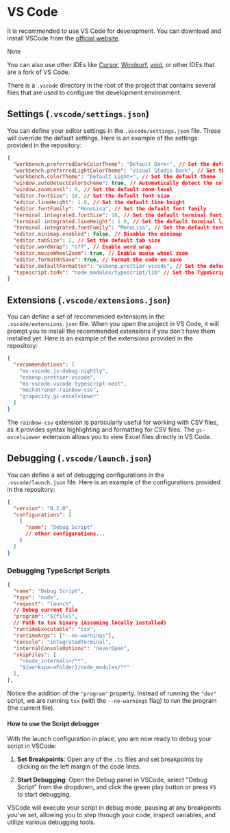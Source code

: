 # VS Code

It is recommended to use VS Code for development. You can download and install VSCode from the [official website](https://code.visualstudio.com/Download).

> [!NOTE]
> You can also use other IDEs like [Cursor](https://www.cursor.com/), [Windsurf](https://windsurf.com/), [void](https://voideditor.com/), or other IDEs that are a fork of VS Code.

There is a `.vscode` directory in the root of the project that contains several files that are used to configure the development environment.

## Settings (`.vscode/settings.json`)

You can define your editor settings in the `.vscode/settings.json` file. These will override the default settings. Here is an example of the settings provided in the repository:

```json
{
  "workbench.preferredDarkColorTheme": "Default Dark+", // Set the default dark theme
  "workbench.preferredLightColorTheme": "Visual Studio Dark", // Set the default light theme
  "workbench.colorTheme": "Default Light+", // Set the default theme
  "window.autoDetectColorScheme": true, // Automatically detect the color scheme
  "window.zoomLevel": 0, // Set the default zoom level
  "editor.fontSize": 18, // Set the default font size
  "editor.lineHeight": 1.8, // Set the default line height
  "editor.fontFamily": "MonoLisa", // Set the default font family
  "terminal.integrated.fontSize": 18, // Set the default terminal font size
  "terminal.integrated.lineHeight": 1.8, // Set the default terminal line height
  "terminal.integrated.fontFamily": "MonoLisa", // Set the default terminal font family
  "editor.minimap.enabled": false, // Disable the minimap
  "editor.tabSize": 2, // Set the default tab size
  "editor.wordWrap": "off", // Enable word wrap
  "editor.mouseWheelZoom": true, // Enable mouse wheel zoom
  "editor.formatOnSave": true, // Format the code on save
  "editor.defaultFormatter": "esbenp.prettier-vscode", // Set the default formatter
  "typescript.tsdk": "node_modules/typescript/lib" // Set the TypeScript SDK
}
```

## Extensions (`.vscode/extensions.json`)

You can define a set of recommended extensions in the `.vscode/extensions.json` file. When you open the project in VS Code, it will prompt you to install the recommended extensions if you don't have them installed yet. Here is an example of the extensions provided in the repository:

```json
{
  "recommendations": [
    "ms-vscode.js-debug-nightly",
    "esbenp.prettier-vscode",
    "ms-vscode.vscode-typescript-next",
    "mechatroner.rainbow-csv",
    "grapecity.gc-excelviewer"
  ]
}
```

The `rainbow-csv` extension is particularly useful for working with CSV files, as it provides syntax highlighting and formatting for CSV files. The `gc-excelviewer` extension allows you to view Excel files directly in VS Code.

## Debugging (`.vscode/launch.json`)

You can define a set of debugging configurations in the `.vscode/launch.json` file. Here is an example of the configurations provided in the repository:

```json
{
  "version": "0.2.0",
  "configurations": [
    {
      "name": "Debug Script"
      // other configurations...
    }
  ]
}
```

### Debugging TypeScript Scripts

```json
{
  "name": "Debug Script",
  "type": "node",
  "request": "launch",
  // Debug current file
  "program": "${file}",
  // Path to tsx binary (Assuming locally installed)
  "runtimeExecutable": "tsx",
  "runtimeArgs": ["--no-warnings"],
  "console": "integratedTerminal",
  "internalConsoleOptions": "neverOpen",
  "skipFiles": [
    "<node_internals>/**",
    "${workspaceFolder}/node_modules/**"
  ],
},
```

Notice the addition of the `"program"` property. Instead of running the `"dev"` script, we are running `tsx` (with the `--no-warnings` flag) to run the program (the current file).

#### How to use the Script debugger

With the launch configuration in place, you are now ready to debug your script in VSCode:

1. **Set Breakpoints**: Open any of the `.ts` files and set breakpoints by clicking on the left margin of the code lines.

2. **Start Debugging**: Open the Debug panel in VSCode, select "Debug Script" from the dropdown, and click the green play button or press `F5` to start debugging.

VSCode will execute your script in debug mode, pausing at any breakpoints you've set, allowing you to step through your code, inspect variables, and utilize various debugging tools.
